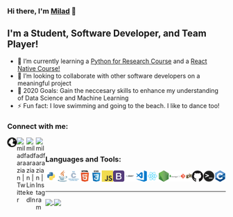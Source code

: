 ### Hi there, I'm [Milad][website] 👋

## I'm a Student, Software Developer, and Team Player!

- 🌱 I’m currently learning a [Python for Research Course][edx] and a [React Native Course!][mosh]
- 👯 I’m looking to collaborate with other software developers on a meaningful project
- 🥅 2020 Goals: Gain the neccesary skills to enhance my understanding of Data Science and Machine Learning
- ⚡ Fun fact: I love swimming and going to the beach. I like to dance too!

### Connect with me:

[<img align="left" alt="miladfarazian.com" width="22px" src="https://raw.githubusercontent.com/iconic/open-iconic/master/svg/globe.svg" />][website]
[<img align="left" alt="miladfarazian | Twitter" width="22px" src="https://cdn.jsdelivr.net/npm/simple-icons@v3/icons/twitter.svg" />][twitter]
[<img align="left" alt="miladfarazian | LinkedIn" width="22px" src="https://cdn.jsdelivr.net/npm/simple-icons@v3/icons/linkedin.svg" />][linkedin]
[<img align="left" alt="miladfarazian | Instagram" width="22px" src="https://cdn.jsdelivr.net/npm/simple-icons@v3/icons/instagram.svg" />][instagram]

<br />

### Languages and Tools:

[<img align="left" alt="Python" width="26px" src="https://raw.githubusercontent.com/github/explore/80688e429a7d4ef2fca1e82350fe8e3517d3494d/topics/python/python.png" />][python]
[<img align="left" alt="Java" width="26px" src="https://raw.githubusercontent.com/github/explore/80688e429a7d4ef2fca1e82350fe8e3517d3494d/topics/java/java.png" />][java]
[<img align="left" alt="C" width="26px" src="https://raw.githubusercontent.com/github/explore/80688e429a7d4ef2fca1e82350fe8e3517d3494d/topics/c/c.png" />][c]
[<img align="left" alt="HTML5" width="26px" src="https://raw.githubusercontent.com/github/explore/80688e429a7d4ef2fca1e82350fe8e3517d3494d/topics/html/html.png" />][html]
[<img align="left" alt="CSS3" width="26px" src="https://raw.githubusercontent.com/github/explore/80688e429a7d4ef2fca1e82350fe8e3517d3494d/topics/css/css.png" />][css]
[<img align="left" alt="JavaScript" width="26px" src="https://raw.githubusercontent.com/github/explore/80688e429a7d4ef2fca1e82350fe8e3517d3494d/topics/javascript/javascript.png" />][javascript]
[<img align="left" alt="Bootstrap" width="26px" src="https://raw.githubusercontent.com/github/explore/80688e429a7d4ef2fca1e82350fe8e3517d3494d/topics/bootstrap/bootstrap.png" />][bootstrap]
[<img align="left" alt="JQuery" width="26px" src="https://raw.githubusercontent.com/github/explore/80688e429a7d4ef2fca1e82350fe8e3517d3494d/topics/jquery/jquery.png" />][jquery]
[<img align="left" alt="Visual Studio Code" width="26px" src="https://raw.githubusercontent.com/github/explore/80688e429a7d4ef2fca1e82350fe8e3517d3494d/topics/visual-studio-code/visual-studio-code.png" />][vscode]
[<img align="left" alt="React" width="26px" src="https://raw.githubusercontent.com/github/explore/80688e429a7d4ef2fca1e82350fe8e3517d3494d/topics/react/react.png" />][react]
[<img align="left" alt="Node.js" width="26px" src="https://raw.githubusercontent.com/github/explore/80688e429a7d4ef2fca1e82350fe8e3517d3494d/topics/nodejs/nodejs.png" />][nodejs]
[<img align="left" alt="MongoDB" width="26px" src="https://raw.githubusercontent.com/github/explore/80688e429a7d4ef2fca1e82350fe8e3517d3494d/topics/mongodb/mongodb.png" />][mongodb]
[<img align="left" alt="Git" width="26px" src="https://raw.githubusercontent.com/github/explore/80688e429a7d4ef2fca1e82350fe8e3517d3494d/topics/git/git.png" />][git]
[<img align="left" alt="GitHub" width="26px" src="https://raw.githubusercontent.com/github/explore/78df643247d429f6cc873026c0622819ad797942/topics/github/github.png" />][github]
[<img align="left" alt="Terminal" width="26px" src="https://raw.githubusercontent.com/github/explore/80688e429a7d4ef2fca1e82350fe8e3517d3494d/topics/terminal/terminal.png" />][terminal]
[<img align="left" alt="Cplusplus" width="26px" src="https://raw.githubusercontent.com/github/explore/80688e429a7d4ef2fca1e82350fe8e3517d3494d/topics/cpp/cpp.png" />][cplusplus]

<br />
<br />

---

[website]: https://miladfarazian.com
[twitter]: https://twitter.com/miladfarazian
[youtube]: https://youtube.com/miladfarazian
[instagram]: https://instagram.com/miladfarazian
[linkedin]: https://linkedin.com/in/miladfarazian
[nothing]: https://github.com/MiladFarazian
[edx]: https://courses.edx.org/courses/course-v1:HarvardX+PH526x+2T2020/course/
[mosh]: https://codewithmosh.com/courses/enrolled/887220

[vscode]: https://github.com/topics/vscode
[html]: https://github.com/topics/html
[css]: https://github.com/topics/css
[javascript]: https://github.com/topics/javascript
[nodejs]: https://github.com/topics/nodejs
[react]: https://github.com/topics/react
[mongodb]: https://github.com/topics/mongodb
[git]: https://github.com/topics/git
[github]: https://github.com/topics/github
[terminal]: https://github.com/topics/terminal
[bootstrap]: https://github.com/topics/bootstrap
[java]: https://github.com/topics/java
[c]: https://github.com/topics/c
[python]: https://github.com/topics/python
[jquery]: https://github.com/topics/jquery
[cplusplus]: https://github.com/topics/cplusplus

<a href="https://github.com/anuraghazra/github-readme-stats">
  <img align="center" src="https://github-readme-stats.vercel.app/api?username=MiladFarazian&hide=issues&show_icons=true&theme=Gradient" />
</a>
<a href="https://github.com/anuraghazra/github-readme-stats">
  <img align="center" src="https://github-readme-stats.vercel.app/api/top-langs/?username=MiladFarazian&layout=compact" />
</a>     















